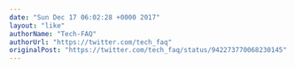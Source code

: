 ```yaml
---
date: "Sun Dec 17 06:02:28 +0000 2017"
layout: "like"
authorName: "Tech-FAQ"
authorUrl: "https://twitter.com/tech_faq"
originalPost: "https://twitter.com/tech_faq/status/942273770068230145"
---
```

